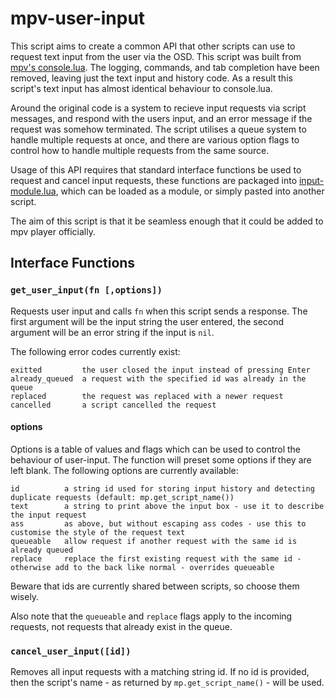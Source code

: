 # mpv-user-input

This script aims to create a common API that other scripts can use to request text input from the user via the OSD.
This script was built from [mpv's console.lua](https://github.com/mpv-player/mpv/blob/7ca14d646c7e405f3fb1e44600e2a67fc4607238/player/lua/console.lua).
The logging, commands, and tab completion have been removed, leaving just the text input and history code.
As a result this script's text input has almost identical behaviour to console.lua.

Around the original code is a system to recieve input requests via script messages, and respond with the users input, and an error message if the request was somehow terminated.
The script utilises a queue system to handle multiple requests at once, and there are various option flags to control how to handle multiple requests from the same source.

Usage of this API requires that standard interface functions be used to request and cancel input requests, these functions are packaged into [input-module.lua](/input-module.lua), which can be loaded as a module, or simply pasted into another script.

The aim of this script is that it be seamless enough that it could be added to mpv player officially.

## Interface Functions
### `get_user_input(fn [,options])`
Requests user input and calls `fn` when this script sends a response.
The first argument will be the input string the user entered, the second argument will be an error string if the input is `nil`.

The following error codes currently exist:

    exitted         the user closed the input instead of pressing Enter
    already_queued  a request with the specified id was already in the queue
    replaced        the request was replaced with a newer request
    cancelled       a script cancelled the request

#### options
Options is a table of values and flags which can be used to control the behaviour of user-input. The function will preset some options if they are left blank.
The following options are currently available:

    id          a string id used for storing input history and detecting duplicate requests (default: mp.get_script_name())
    text        a string to print above the input box - use it to describe the input request
    ass         as above, but without escaping ass codes - use this to customise the style of the request text
    queueable   allow request if another request with the same id is already queued
    replace     replace the first existing request with the same id - otherwise add to the back like normal - overrides queueable

Beware that ids are currently shared between scripts, so choose them wisely.

Also note that the `queueable` and `replace` flags apply to the incoming requests, not requests that already exist in the queue.

### `cancel_user_input([id])`
Removes all input requests with a matching string id.
If no id is provided, then the script's name - as returned by `mp.get_script_name()` - will be used.
